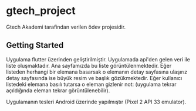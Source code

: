 # gtech_project

Gtech Akademi tarafindan verilen ödev projesidir.

## Getting Started

Uygulama flutter üzerinden geliştirilmiştir. Uygulamada  api'den gelen veri ile liste oluşmaktadır. Ana sayfamızda bu liste görüntülenmektedir. Eğer listeden herhangi bir elemana basarsak o elemanın detay sayfasına ulaşırız detay sayfasında ise büyük resim ve başlık gözükmektedir. Eğer kullanıcı listedeki elemana basılı tutarsa o eleman gizlenir not: (uygulama tekrar açıldığında eleman tekrar görüntülenebilir).

Uygulamanın tesleri Android üzerinde yapılmıştır (Pixel 2 API 33 emulator).
